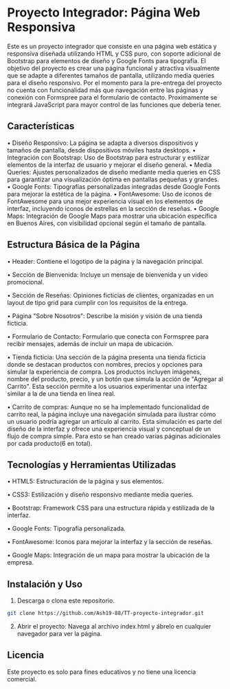 # Proyecto Integrador: Página Web Responsiva

Este es un proyecto integrador que consiste en una página web estática y responsiva diseñada utilizando HTML y CSS puro, con soporte adicional de Bootstrap para elementos de diseño y Google Fonts para tipografía. El objetivo del proyecto es crear una página funcional y atractiva visualmente que se adapte a diferentes tamaños de pantalla, utilizando media queries para el diseño responsivo. Por el momento para la pre-entrega del proyecto no cuenta con funcionalidad más que navegación entre las páginas y conexión con Formspree para el formulario de contacto. Proximamente se integrará JavaScript para mayor control de las funciones que debería tener.

## Características

• Diseño Responsivo: La página se adapta a diversos dispositivos y tamaños de pantalla, desde dispositivos móviles hasta desktops.
• Integración con Bootstrap: Uso de Bootstrap para estructurar y estilizar elementos de la interfaz de usuario y mejorar el diseño general.
• Media Queries: Ajustes personalizados de diseño mediante media queries en CSS para garantizar una visualización óptima en pantallas pequeñas y grandes.
• Google Fonts: Tipografías personalizadas integradas desde Google Fonts para mejorar la estética de la página.
• FontAwesome: Uso de iconos de FontAwesome para una mejor experiencia visual en los elementos de interfaz, incluyendo iconos de estrellas en la sección de reseñas.
• Google Maps: Integración de Google Maps para mostrar una ubicación específica en Buenos Aires, con visibilidad opcional según el tamaño de pantalla.

## Estructura Básica de la Página

• Header: Contiene el logotipo de la página y la navegación principal.

• Sección de Bienvenida: Incluye un mensaje de bienvenida y un video promocional.

• Sección de Reseñas: Opiniones ficticias de clientes, organizadas en un layout de tipo grid para cumplir con los requisitos de la entrega.

• Página "Sobre Nosotros": Describe la misión y visión de una tienda ficticia.

• Formulario de Contacto: Formulario que conecta con Formspree para recibir mensajes, además de incluir un mapa de ubicación.

• Tienda ficticia: Una sección de la página presenta una tienda ficticia donde se destacan productos con nombres, precios y opciones para simular la experiencia de compra. Los productos incluyen imágenes, nombre del producto, precio, y un botón que simula la acción de "Agregar al Carrito". Esta sección permite a los usuarios experimentar una interfaz similar a la de una tienda en línea real.

• Carrito de compras: Aunque no se ha implementado funcionalidad de carrito real, la página incluye una navegación simulada para ilustrar cómo un usuario podría agregar un artículo al carrito. Esta simulación es parte del diseño de la interfaz y ofrece una experiencia visual y conceptual de un flujo de compra simple. Para esto se han creado varias páginas adicionales por cada producto(6 en total).

## Tecnologías y Herramientas Utilizadas

• HTML5: Estructuración de la página y sus elementos.

• CSS3: Estilización y diseño responsivo mediante media queries.

• Bootstrap: Framework CSS para una estructura rápida y estilizada de la interfaz.

• Google Fonts: Tipografía personalizada.

• FontAwesome: Iconos para mejorar la interfaz y la sección de reseñas.

• Google Maps: Integración de un mapa para mostrar la ubicación de la empresa.

## Instalación y Uso

1. Descarga o clona este repositorio.

```bash
git clone https://github.com/Ash19-88/TT-proyecto-integrador.git
```

2. Abrir el proyecto: Navega al archivo index.html y ábrelo en cualquier navegador para ver la página.

## Licencia

Este proyecto es solo para fines educativos y no tiene una licencia comercial.

